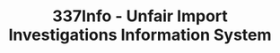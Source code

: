 ---
layout: default
bigquery: https://console.cloud.google.com/bigquery?p=patents-public-data&d=usitc_investigations&page=dataset&project=sheets-management-319211
citation: US International Trade Commission 337Info Unfair Import Investigations Information
  System
contributors: US International Trade Comission
cost: None
description: US International Trade Commission 337Info Unfair Import Investigations
  Information System contains data on investigations done under Section 337. Section
  337 declares the infringement of certain statutory intellectual property rights
  and other forms of unfair competition in import trade to be unlawful practices.
  Most Section 337 investigations involve allegations of patent or registered trademark
  infringement.
documentation: FAQ and tutorial available on the site
last_edit: 04/07/2022, 17:02:20
location: https://pubapps2.usitc.gov/337external/
maintained_by: US International Trade Comission
schema_fields:
- dateCreated
- markmanHearing
- actualEndDateEvidHear
- finalDetViolation
- teoReliefGranted
- currentActiveALJ
- investigationType
- patentNumber
- currentStatus
- complainant
- title
- docketNo
- trademarkNumbers
- investigationTermDate
- teoIdIssueDate
- patentNumbers
- actualStartDateEvidHear
- internalRemand
- scheduledEndDateEvidHear
- investigationNo
- finalIdOnViolationDue
- copyrightNumbers
- ouiiParticipation
- publication_number
- ouiiAttorney
- htsNumbers
- gcAttorney
- respondent
- scheduledStartDateEvidHear
- startDateMarkmanHearing
- teoProceedingInvolved
- issueDateOtherNonFinal
- teoIdDueDate
- invUnfairAct
- lastUpdated
- aljAssigned
- targetDate
- finalDetNoViolation
- id
- finalIdOnViolationIssue
- dateComplaintFiled
- cafcAppeals
- dateOfPublicationFrNotice
- endDateMarkmanHearing
shortname: unfair_import_investigations
tags:
- import
- legal
- trade
timeframe: 2008-2021 (prior to 2008 downloadable as a JSON file)
title: 337Info - Unfair Import Investigations Information System
uuid: 2721f5ec-e599-4890-9265-9706719fc71e
---